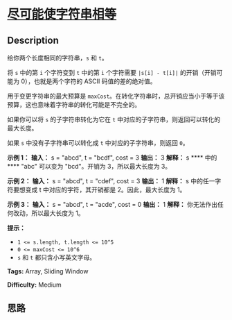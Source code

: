 # [尽可能使字符串相等][title]

## Description

给你两个长度相同的字符串，`s` 和 `t`。

将 `s` 中的第 `i` 个字符变到 `t` 中的第 `i` 个字符需要 `|s[i] - t[i]|` 的开销（开销可能为 0），也就是两个字符的
ASCII 码值的差的绝对值。

用于变更字符串的最大预算是 `maxCost`。在转化字符串时，总开销应当小于等于该预算，这也意味着字符串的转化可能是不完全的。

如果你可以将 `s` 的子字符串转化为它在 `t` 中对应的子字符串，则返回可以转化的最大长度。

如果 `s` 中没有子字符串可以转化成 `t` 中对应的子字符串，则返回 `0`。



**示例 1：**
            **输入：** s = "abcd", t = "bcdf", cost = 3    **输出：** 3    **解释：** s **** 中的 **** "abc" 可以变为 "bcd"。开销为 3，所以最大长度为 3。

**示例 2：**
            **输入：** s = "abcd", t = "cdef", cost = 3    **输出：** 1    **解释：** s 中的任一字符要想变成 t 中对应的字符，其开销都是 2。因此，最大长度为 1。    

**示例 3：**
            **输入：** s = "abcd", t = "acde", cost = 0    **输出：** 1    **解释：** 你无法作出任何改动，所以最大长度为 1。    



**提示：**

  * `1 <= s.length, t.length <= 10^5`
  * `0 <= maxCost <= 10^6`
  * `s` 和 `t` 都只含小写英文字母。


**Tags:** Array, Sliding Window

**Difficulty:** Medium

## 思路

[title]: https://leetcode-cn.com/problems/get-equal-substrings-within-budget
